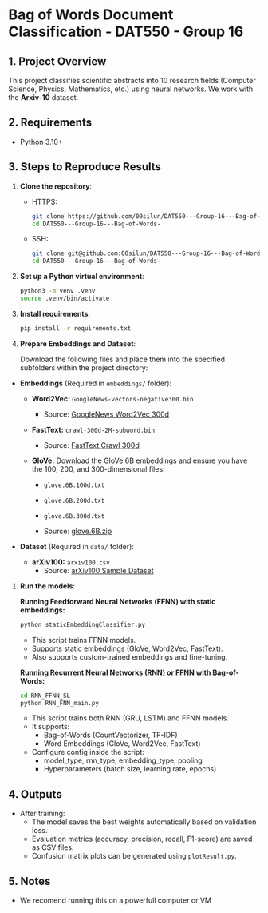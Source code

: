# Bag of Words Document Classification - DAT550 - Group 16

## 1. Project Overview

This project classifies scientific abstracts into 10 research fields (Computer Science, Physics, Mathematics, etc.) using neural networks. We work with the **Arxiv-10** dataset.

## 2. Requirements

- Python 3.10+

## 3. Steps to Reproduce Results

1. **Clone the repository**:

   - HTTPS:

     ```bash
     git clone https://github.com/00silun/DAT550---Group-16---Bag-of-Words-.git
     cd DAT550---Group-16---Bag-of-Words-
     ```

   - SSH:
     ```bash
     git clone git@github.com:00silun/DAT550---Group-16---Bag-of-Words-.git
     cd DAT550---Group-16---Bag-of-Words-
     ```

2. **Set up a Python virtual environment**:

   ```bash
   python3 -m venv .venv
   source .venv/bin/activate
   ```

3. **Install requirements**:

   ```bash
   pip install -r requirements.txt
   ```

4. **Prepare Embeddings and Dataset**:

   Download the following files and place them into the specified subfolders within the project directory:

- **Embeddings** (Required in `embeddings/` folder):

     - **Word2Vec:** `GoogleNews-vectors-negative300.bin`
       - Source: [GoogleNews Word2Vec 300d](https://drive.google.com/file/d/0B7XkCwpI5KDYNlNUTTlSS21pQmM/edit?resourcekey=0-wjGZdNAUop6WykTtMip30g)
     - **FastText:** `crawl-300d-2M-subword.bin`
       - Source: [FastText Crawl 300d](https://fasttext.cc/docs/en/english-vectors.html)
     - **GloVe:** Download the GloVe 6B embeddings and ensure you have the 100, 200, and 300-dimensional files:

       - `glove.6B.100d.txt`
       - `glove.6B.200d.txt`
       - `glove.6B.300d.txt`

       - Source: [glove.6B.zip](https://nlp.stanford.edu/projects/glove/)

- **Dataset** (Required in `data/` folder):
  - **arXiv100:** `arxiv100.csv`
    - Source: [arXiv100 Sample Dataset](https://liveuis-my.sharepoint.com/personal/2926110_uis_no/_layouts/15/onedrive.aspx?id=%2Fpersonal%2F2926110%5Fuis%5Fno%2FDocuments%2FAttachments%2FArchive%2Ezip&parent=%2Fpersonal%2F2926110%5Fuis%5Fno%2FDocuments%2FAttachments&ga=1)

1. **Run the models**:

   **Running Feedforward Neural Networks (FFNN) with static embeddings:**

   ```bash
   python staticEmbeddingClassifier.py
   ```

   - This script trains FFNN models.
   - Supports static embeddings (GloVe, Word2Vec, FastText).
   - Also supports custom-trained embeddings and fine-tuning.

   **Running Recurrent Neural Networks (RNN) or FFNN with Bag-of-Words:**

   ```bash
   cd RNN_FFNN_SL
   python RNN_FNN_main.py
   ```

   - This script trains both RNN (GRU, LSTM) and FFNN models.
   - It supports:
     - Bag-of-Words (CountVectorizer, TF-IDF)
     - Word Embeddings (GloVe, Word2Vec, FastText)
   - Configure config inside the script:
     - model_type, rnn_type, embedding_type, pooling
     - Hyperparameters (batch size, learning rate, epochs)

## 4. Outputs

- After training:
  - The model saves the best weights automatically based on validation loss.
  - Evaluation metrics (accuracy, precision, recall, F1-score) are saved as CSV files.
  - Confusion matrix plots can be generated using `plotResult.py`.

## 5. Notes

- We recomend running this on a powerfull computer or VM
